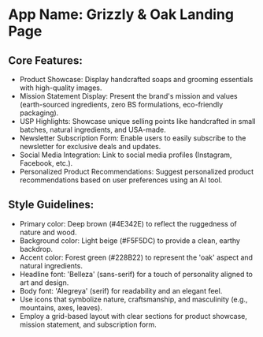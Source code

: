# **App Name**: Grizzly & Oak Landing Page

## Core Features:

- Product Showcase: Display handcrafted soaps and grooming essentials with high-quality images.
- Mission Statement Display: Present the brand's mission and values (earth-sourced ingredients, zero BS formulations, eco-friendly packaging).
- USP Highlights: Showcase unique selling points like handcrafted in small batches, natural ingredients, and USA-made.
- Newsletter Subscription Form: Enable users to easily subscribe to the newsletter for exclusive deals and updates.
- Social Media Integration: Link to social media profiles (Instagram, Facebook, etc.).
- Personalized Product Recommendations: Suggest personalized product recommendations based on user preferences using an AI tool.

## Style Guidelines:

- Primary color: Deep brown (#4E342E) to reflect the ruggedness of nature and wood.
- Background color: Light beige (#F5F5DC) to provide a clean, earthy backdrop.
- Accent color: Forest green (#228B22) to represent the 'oak' aspect and natural ingredients.
- Headline font: 'Belleza' (sans-serif) for a touch of personality aligned to art and design.
- Body font: 'Alegreya' (serif) for readability and an elegant feel.
- Use icons that symbolize nature, craftsmanship, and masculinity (e.g., mountains, axes, leaves).
- Employ a grid-based layout with clear sections for product showcase, mission statement, and subscription form.